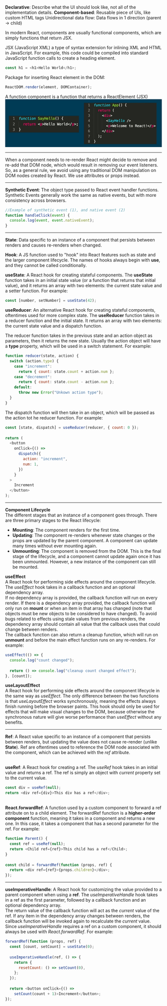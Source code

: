 <strong>Declarative</strong>: Describe what the UI should look like, not all of the implementation details.
<strong>Component-based</strong>: Reusable piece of UIs, like custom HTML tags
Unidirectional data flow: Data flows in 1 direction (parent -> child)

In modern React, components are usually functional components, which are simply functions that return JSX.

JSX (JavaScript XML) a type of syntax extension for inlining XML and HTML in JavaScript.
For example, this code could be compiled into standard JavaScript function calls to create a heading element.

```js
const h1 = <h1>Hello World</h1>;
```

Package for inserting React element in the DOM:

```js
ReactDOM.render(element, DOMContainer);
```

A function component is a function that returns a ReactElement (JSX)
![Alt text](./snapshots/1.jpg)

---

When a component needs to re-render React might decide to remove and re-add that DOM node, which would result in removing our event listeners. So, as a general rule, we avoid using any traditional DOM manipulation on DOM nodes created by React. We use attributes or props instead.

---

<strong>Synthetic Event</strong>: The object type passed to React event handler functions. Synthetic Events generally work the same as native events, but with more consistency across browsers.

```js
//Example of synthetic event (1), and native event (2)
function handleClick(event) {
  console.log(event, event.nativeEvent);
}
```

---

<strong>State</strong>: Data specific to an instance of a component that persists between renders and causes re-renders when changed.

<strong>Hook</strong>: A JS function used to "hook" into React features such as state and the larger component lifecycle. The names of hooks always begin with <strong>use</strong>, and they cannot be called conditionally.

<strong>useState</strong>: A React hook for creating stateful components. The <strong>useState</strong> function takes in an initial state value (or a function that returns that initial value), and it returns an array with two elements: the current state value and a setter function. For example:

```js
const [number, setNumber] = useState(42);
```

<strong>useReducer</strong>: An alternative React hook for creating stateful components, oftentimes used for more complex state. The <strong>useReducer</strong> function takes in a reducer function and the initial state. It returns an array with two elements: the current state value and a dispatch function.

The reducer function takes in the previous state and an action object as parameters, then it returns the new state. Usually the action object will have a <strong>type</strong> property, which will be used in a switch statement. For example:

```js
function reducer(state, action) {
  switch (action.type) {
    case "increment":
      return { count: state.count + action.num };
    case "decrement":
      return { count: state.count - action.num };
    default:
      throw new Error("Unkown action type");
  }
}
```

The dispatch function will then take in an object, which will be passed as the action tot he reducer function. For example:

```js
const [state, dispatch] = useReducer(reducer, { count: 0 });

return (
  <button
    onClick={() =>
      dispatch({
        action: "increment",
        num: 1,
      })
    }
  >
    Increment
  </button>
);
```

<hr />

<strong>Component Lifecycle</strong></br>
The different stages that an instance of a component goes through. There are three primary stages to the React lifecycle:

- <strong>Mounting</strong>: The component renders for the first time.
- <strong>Updating</strong>: The component re-renders whenever state changes or the props are updated by the parent component. A component can update many times without ever mounting again.
- <strong>Unmounting</strong>: The component is removed from the DOM. This is the final stage of the lifecycle, and a component cannot update again once it has been unmounted. However, a new instance of the component can still be mounted.

<strong>useEffect</strong></br>
A React hook for performing side effects around the component lifecycle. The <em>useEffect</em> hook takes in a callback function and an optional dependency array. </br>
If no dependency array is provided, the callback function will run on every render. If there is a dependency array provided, the callback function will only run on <strong>mount</strong> or when an item in that array has changed (note that objects must be new objects to be considered to have changed). To avoid bugs related to effects using stale values from previous renders, the dependency array should contain all value that the callback uses that could change between renders. </br>
The callback function can also return a cleanup function, which will run on <strong>unmount</strong> and before the main effect function runs on any re-renders. For example:

```js
useEffect(() => {
  console.log("count changed");

  return () => console.log("cleanup count changed effect");
}, [count]);
```

<strong>useLayoutEffect</strong></br>
A React hook for performing side effects around the component lifecycle in the same way as <em>useEffect</em>. The only difference between the two functions is that <em>useLayoutEffect</em> works synchronously, meaning the effects always finish running before the browser paints. This hook should only be used for effects that will make visual changes to the DOM, because otherwise the synchronous nature will give worse performance than <em>useEffect</em> without any benefits.

<hr />

<strong>Ref</strong>: A React value specific to an instance of a component that persists between renders, but updating the value does not cause re-render (unlike <strong>State</strong>). Ref are oftentimes used to reference the DOM node associated with the component, which can be achieved with the <em>ref</em> attribute.

<br />
<strong>useRef</strong>: A React hook for creating a ref. The <em>useRef</em> hook takes in an initial value and returns a ref. The ref is simply an object with <em>current</em> property set to the current value.

```js
const div = useRef(null);
return <div ref={div}>This div has a ref</div>;
```

<br />
<strong>React.forwardRef</strong>: A function used by a custom component to forward a ref attribute on to a child element. The forwardRef function is a <strong>higher-order component</strong> function, meaning it takes in a component and returns a new one. In this case, it takes a component that has a second parameter for the ref. For example:

```js
function Parent() {
  const ref = useRef(null);
  return <Child ref={ref}>This child has a ref</Child>;
}

const child = forwardRef(function (props, ref) {
  return <div ref={ref}>{props.children}</div>;
});
```

<hr />
<strong>useImperativeHandle</strong>: A React hook for customizing the value provided to a parent component when using a <strong>ref</strong>. The <em>useImperativeHandle</em> hook takes in a ref as the first parameter, followed by a callback function and an optional dependency array. <br />
The return value of the callback function will act as the <em>current</em> value of the ref. If any item in the dependency array changes between renders, the callback function will be invoked again to recalculate the <em>current</em> value. <br />
Since <em>useImperativeHandle</em> requires a ref on a custom component, it should always be used with <em>React.forwardRef</em>. For example:

```js
forwardRef(function (props, ref) {
  const [count, setCount] = useState(0);

  useImperativeHandle(ref, () => {
    return {
      resetCount: () => setCount(0),
    };
  });

  return <button onClick={() =>
    setCount(count + 1)>Increment</button>;
});
```
